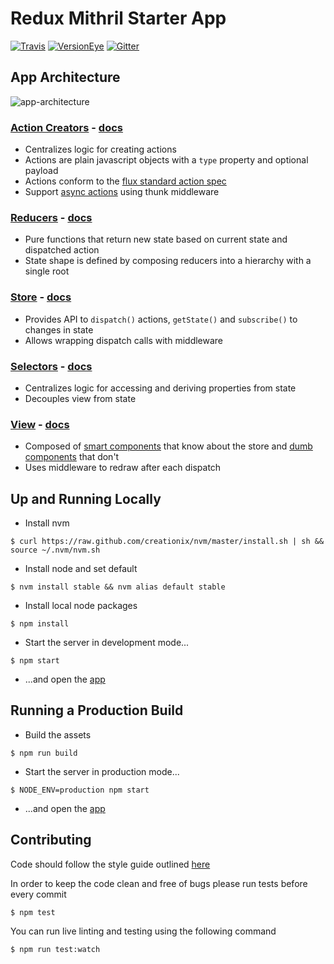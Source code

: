 # Redux Mithril Starter App

[![Travis](https://img.shields.io/travis/ianmetcalf/redux-mithril-starter-app/master.svg)](https://travis-ci.org/ianmetcalf/redux-mithril-starter-app)
[![VersionEye](https://img.shields.io/versioneye/d/user/projects/56d5a3a10a4ec1276e4b06b4.svg)](https://www.versioneye.com/user/projects/56d5a3a10a4ec1276e4b06b4)
[![Gitter](https://img.shields.io/gitter/room/ianmetcalf/redux-mithril-starter-app.svg)](https://gitter.im/ianmetcalf/redux-mithril-starter-app)

## App Architecture

![app-architecture](https://cloud.githubusercontent.com/assets/241551/13621814/555dd718-e568-11e5-880c-f62e62591b0e.png)

### [Action Creators](https://github.com/ianmetcalf/redux-mithril-starter-app/tree/master/app/actions/index.js) - [docs](http://redux.js.org/docs/basics/Actions.html)
* Centralizes logic for creating actions
* Actions are plain javascript objects with a `type` property and optional payload
* Actions conform to the [flux standard action spec](https://github.com/acdlite/flux-standard-action)
* Support [async actions](http://redux.js.org/docs/advanced/AsyncActions.html) using thunk middleware

### [Reducers](https://github.com/ianmetcalf/redux-mithril-starter-app/tree/master/app/reducers/index.js) - [docs](http://redux.js.org/docs/basics/Reducers.html)
* Pure functions that return new state based on current state and dispatched action
* State shape is defined by composing reducers into a hierarchy with a single root

### [Store](https://github.com/ianmetcalf/redux-mithril-starter-app/blob/master/app/store/index.js) - [docs](http://redux.js.org/docs/basics/Store.html)
* Provides API to `dispatch()` actions, `getState()` and `subscribe()` to changes in state
* Allows wrapping dispatch calls with middleware

### [Selectors](https://github.com/ianmetcalf/redux-mithril-starter-app/tree/master/app/selectors/index.js) - [docs](http://redux.js.org/docs/recipes/ComputingDerivedData.html)
* Centralizes logic for accessing and deriving properties from state
* Decouples view from state

### [View](https://github.com/ianmetcalf/redux-mithril-starter-app/blob/master/app/containers/index.js) - [docs](http://mithril.js.org/getting-started.html)
* Composed of [smart components](https://github.com/ianmetcalf/redux-mithril-starter-app/tree/master/app/containers) that know about the store and [dumb components](https://github.com/ianmetcalf/redux-mithril-starter-app/tree/master/app/components) that don't
* Uses middleware to redraw after each dispatch

## Up and Running Locally

* Install nvm

```
$ curl https://raw.github.com/creationix/nvm/master/install.sh | sh && source ~/.nvm/nvm.sh
```

* Install node and set default

```
$ nvm install stable && nvm alias default stable
```

* Install local node packages

```
$ npm install
```

* Start the server in development mode...

```
$ npm start
```

* ...and open the [app](http://127.0.0.1:3000)

## Running a Production Build

* Build the assets

```
$ npm run build
```

* Start the server in production mode...

```
$ NODE_ENV=production npm start
```

* ...and open the [app](http://127.0.0.1:3000)

## Contributing

Code should follow the style guide outlined [here](https://github.com/airbnb/javascript)

In order to keep the code clean and free of bugs please run tests before every commit

```
$ npm test
```

You can run live linting and testing using the following command

```
$ npm run test:watch
```
